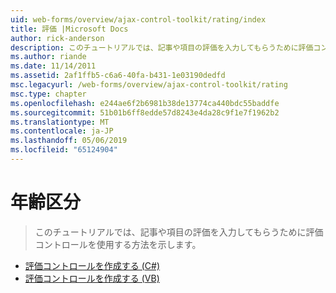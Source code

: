 ```yaml
---
uid: web-forms/overview/ajax-control-toolkit/rating/index
title: 評価 |Microsoft Docs
author: rick-anderson
description: このチュートリアルでは、記事や項目の評価を入力してもらうために評価コントロールを使用する方法を示します。
ms.author: riande
ms.date: 11/14/2011
ms.assetid: 2af1ffb5-c6a6-40fa-b431-1e03190dedfd
msc.legacyurl: /web-forms/overview/ajax-control-toolkit/rating
msc.type: chapter
ms.openlocfilehash: e244ae6f2b6981b38de13774ca440bdc55baddfe
ms.sourcegitcommit: 51b01b6ff8edde57d8243e4da28c9f1e7f1962b2
ms.translationtype: MT
ms.contentlocale: ja-JP
ms.lasthandoff: 05/06/2019
ms.locfileid: "65124904"
---
```

# <a name="rating"></a>年齢区分

> このチュートリアルでは、記事や項目の評価を入力してもらうために評価コントロールを使用する方法を示します。

- [評価コントロールを作成する (C#)](creating-a-rating-control-cs.md)
- [評価コントロールを作成する (VB)](creating-a-rating-control-vb.md)
